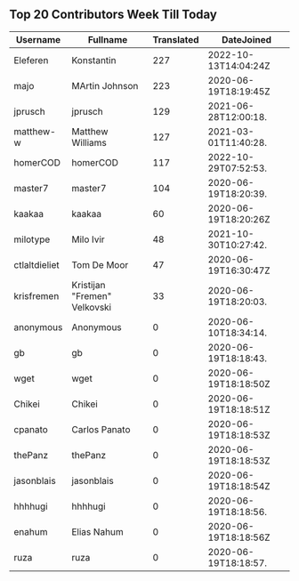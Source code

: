 ## Top 20 Contributors Week Till Today ##
|Username|Fullname|Translated|DateJoined|
|--------|--------|----------|----------|
|Eleferen|Konstantin|227|2022-10-13T14:04:24Z|
|majo|MArtin Johnson|223|2020-06-19T18:19:45Z|
|jprusch|jprusch|129|2021-06-28T12:00:18.|
|matthew-w|Matthew Williams|127|2021-03-01T11:40:28.|
|homerCOD|homerCOD|117|2022-10-29T07:52:53.|
|master7|master7|104|2020-06-19T18:20:39.|
|kaakaa|kaakaa|60|2020-06-19T18:20:26Z|
|milotype|Milo Ivir|48|2021-10-30T10:27:42.|
|ctlaltdieliet|Tom De Moor|47|2020-06-19T16:30:47Z|
|krisfremen|Kristijan "Fremen" Velkovski|33|2020-06-19T18:20:03.|
|anonymous|Anonymous|0|2020-06-10T18:34:14.|
|gb|gb|0|2020-06-19T18:18:43.|
|wget|wget|0|2020-06-19T18:18:50Z|
|Chikei|Chikei|0|2020-06-19T18:18:51Z|
|cpanato|Carlos Panato|0|2020-06-19T18:18:53Z|
|thePanz|thePanz|0|2020-06-19T18:18:53Z|
|jasonblais|jasonblais|0|2020-06-19T18:18:54Z|
|hhhhugi|hhhhugi|0|2020-06-19T18:18:56.|
|enahum|Elias  Nahum|0|2020-06-19T18:18:56Z|
|ruza|ruza|0|2020-06-19T18:18:57.|
